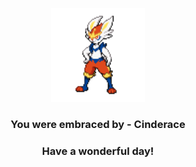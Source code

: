 <p align="center">
    <img src="https://raw.githubusercontent.com/PokeAPI/sprites/master/sprites/pokemon/815.png" width="150" height="150">
</p>
<h3 align="center">You were embraced by - <b>Cinderace</b></h3>
<h3 align="center">Have a wonderful day!</h3>
